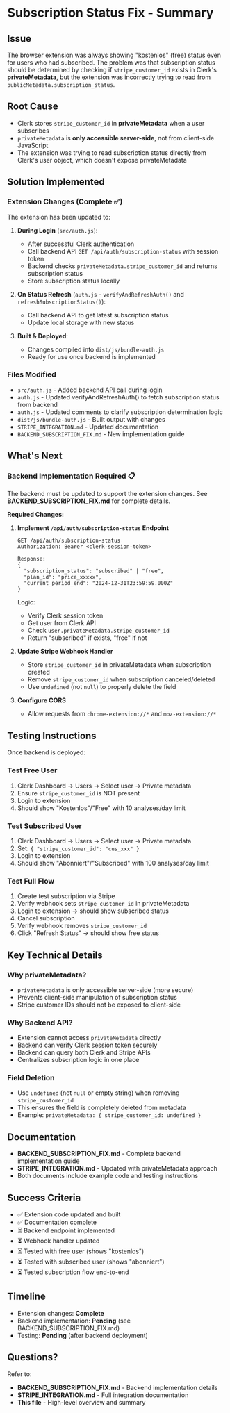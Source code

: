 # Subscription Status Fix - Summary

## Issue
The browser extension was always showing "kostenlos" (free) status even for users who had subscribed. The problem was that subscription status should be determined by checking if `stripe_customer_id` exists in Clerk's **privateMetadata**, but the extension was incorrectly trying to read from `publicMetadata.subscription_status`.

## Root Cause
- Clerk stores `stripe_customer_id` in **privateMetadata** when a user subscribes
- `privateMetadata` is **only accessible server-side**, not from client-side JavaScript
- The extension was trying to read subscription status directly from Clerk's user object, which doesn't expose privateMetadata

## Solution Implemented

### Extension Changes (Complete ✅)
The extension has been updated to:

1. **During Login** (`src/auth.js`):
   - After successful Clerk authentication
   - Call backend API `GET /api/auth/subscription-status` with session token
   - Backend checks `privateMetadata.stripe_customer_id` and returns subscription status
   - Store subscription status locally

2. **On Status Refresh** (`auth.js` - `verifyAndRefreshAuth()` and `refreshSubscriptionStatus()`):
   - Call backend API to get latest subscription status
   - Update local storage with new status

3. **Built & Deployed**:
   - Changes compiled into `dist/js/bundle-auth.js`
   - Ready for use once backend is implemented

### Files Modified
- `src/auth.js` - Added backend API call during login
- `auth.js` - Updated verifyAndRefreshAuth() to fetch subscription status from backend
- `auth.js` - Updated comments to clarify subscription determination logic
- `dist/js/bundle-auth.js` - Built output with changes
- `STRIPE_INTEGRATION.md` - Updated documentation
- `BACKEND_SUBSCRIPTION_FIX.md` - New implementation guide

## What's Next

### Backend Implementation Required 📋

The backend must be updated to support the extension changes. See **BACKEND_SUBSCRIPTION_FIX.md** for complete details.

**Required Changes:**

1. **Implement `/api/auth/subscription-status` Endpoint**
   ```
   GET /api/auth/subscription-status
   Authorization: Bearer <clerk-session-token>
   
   Response:
   {
     "subscription_status": "subscribed" | "free",
     "plan_id": "price_xxxxx",
     "current_period_end": "2024-12-31T23:59:59.000Z"
   }
   ```
   
   Logic:
   - Verify Clerk session token
   - Get user from Clerk API
   - Check `user.privateMetadata.stripe_customer_id`
   - Return "subscribed" if exists, "free" if not

2. **Update Stripe Webhook Handler**
   - Store `stripe_customer_id` in privateMetadata when subscription created
   - Remove `stripe_customer_id` when subscription canceled/deleted
   - Use `undefined` (not `null`) to properly delete the field

3. **Configure CORS**
   - Allow requests from `chrome-extension://*` and `moz-extension://*`

## Testing Instructions

Once backend is deployed:

### Test Free User
1. Clerk Dashboard → Users → Select user → Private metadata
2. Ensure `stripe_customer_id` is NOT present
3. Login to extension
4. Should show "Kostenlos"/"Free" with 10 analyses/day limit

### Test Subscribed User
1. Clerk Dashboard → Users → Select user → Private metadata
2. Set: `{ "stripe_customer_id": "cus_xxx" }`
3. Login to extension
4. Should show "Abonniert"/"Subscribed" with 100 analyses/day limit

### Test Full Flow
1. Create test subscription via Stripe
2. Verify webhook sets `stripe_customer_id` in privateMetadata
3. Login to extension → should show subscribed status
4. Cancel subscription
5. Verify webhook removes `stripe_customer_id`
6. Click "Refresh Status" → should show free status

## Key Technical Details

### Why privateMetadata?
- `privateMetadata` is only accessible server-side (more secure)
- Prevents client-side manipulation of subscription status
- Stripe customer IDs should not be exposed to client-side

### Why Backend API?
- Extension cannot access `privateMetadata` directly
- Backend can verify Clerk session token securely
- Backend can query both Clerk and Stripe APIs
- Centralizes subscription logic in one place

### Field Deletion
- Use `undefined` (not `null` or empty string) when removing `stripe_customer_id`
- This ensures the field is completely deleted from metadata
- Example: `privateMetadata: { stripe_customer_id: undefined }`

## Documentation
- **BACKEND_SUBSCRIPTION_FIX.md** - Complete backend implementation guide
- **STRIPE_INTEGRATION.md** - Updated with privateMetadata approach
- Both documents include example code and testing instructions

## Success Criteria
- ✅ Extension code updated and built
- ✅ Documentation complete
- ⏳ Backend endpoint implemented
- ⏳ Webhook handler updated
- ⏳ Tested with free user (shows "kostenlos")
- ⏳ Tested with subscribed user (shows "abonniert")
- ⏳ Tested subscription flow end-to-end

## Timeline
- Extension changes: **Complete**
- Backend implementation: **Pending** (see BACKEND_SUBSCRIPTION_FIX.md)
- Testing: **Pending** (after backend deployment)

## Questions?
Refer to:
- **BACKEND_SUBSCRIPTION_FIX.md** - Backend implementation details
- **STRIPE_INTEGRATION.md** - Full integration documentation
- **This file** - High-level overview and summary

